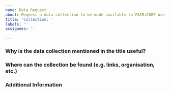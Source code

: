 ```yaml
---
name: Data Request
about: Request a data collection to be made available to FAIRiCUBE use-cases
title: 'Collection: '
labels: ''
assignees: ''

---
```


### Why is the data collection mentioned in the title useful?


### Where can the collection be found (e.g. links, organisation, etc.)


### Additional Information
